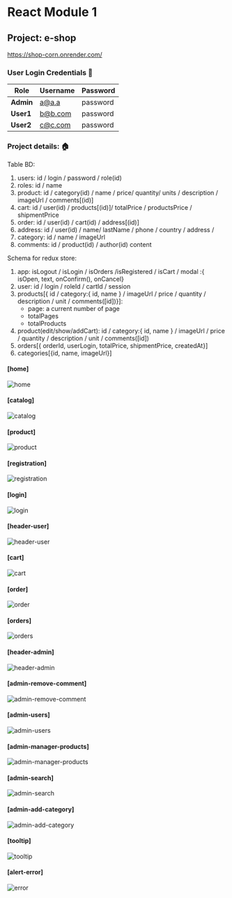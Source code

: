 # React Module 1

## Project: e-shop
https://shop-corn.onrender.com/

### User Login Credentials 🔐

| Role      | Username | Password |
|-----------|----------|----------|
| **Admin** | a@a.a    | password |
| **User1** | b@b.com  | password |
| **User2** | c@c.com  | password |

### Project details: 🏠

Table BD:

1. users: id / login / password / role(id)
2. roles: id / name
3. product: id / category(id) / name / price/ quantity/ units / description / imageUrl / comments[(id)]
4. cart: id / user(id) / products[(id)]/ totalPrice / productsPrice / shipmentPrice
5. order: id / user(id) / cart(id) / address[(id)]
6. address: id / user(id) / name/ lastName / phone / country / address /
7. category: id / name / imageUrl
8. comments: id / product(id) / author(id) content

Schema for redux store:

1. app: isLogout / isLogin / isOrders /isRegistered / isCart / modal :{ isOpen, text, onConfirm(), onCancel}
2. user: id / login / roleId / cartId / session
3. products[{ id / category:{ id, name } / imageUrl / price / quantity / description / unit / comments([id])}]:
    - page: a current number of page
    - totalPages
    - totalProducts
4. product(edit/show/addCart):  id / category:{ id, name } / imageUrl / price / quantity / description / unit /
   comments([id])
5. orders[{ orderId, userLogin, totalPrice, shipmentPrice, createdAt}]
6. categories[{id, name, imageUrl}]

#### [home]

![home](frontend/src/access/readme/home.jpg)

#### [catalog]

![catalog](frontend/src/access/readme/catalog.jpg)

#### [product]

![product](frontend/src/access/readme/product.jpg)

#### [registration]

![registration](frontend/src/access/readme/registration.jpg)

#### [login]

![login](frontend/src/access/readme/login.jpg)

#### [header-user]

![header-user](frontend/src/access/readme/header-user.jpg)

#### [cart]

![cart](frontend/src/access/readme/cart.jpg)

#### [order]

![order](frontend/src/access/readme/order.jpg)

#### [orders]

![orders](frontend/src/access/readme/orders.jpg)

#### [header-admin]

![header-admin](frontend/src/access/readme/header-admin.jpg)

#### [admin-remove-comment]

![admin-remove-comment](frontend/src/access/readme/admin-remove-comment.jpg)

#### [admin-users]

![admin-users](frontend/src/access/readme/admin-users.jpg)

#### [admin-manager-products]

![admin-manager-products](frontend/src/access/readme/admin-manager-products.jpg)

#### [admin-search]

![admin-search](frontend/src/access/readme/admin-search.jpg)

#### [admin-add-category]

![admin-add-category](frontend/src/access/readme/admin-add-category.jpg)

#### [tooltip]

![tooltip](frontend/src/access/readme/tooltip.jpg)

#### [alert-error]

![error](frontend/src/access/readme/error.jpg)









